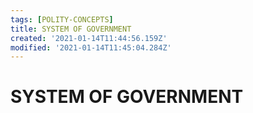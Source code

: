 ```yaml
---
tags: [POLITY-CONCEPTS]
title: SYSTEM OF GOVERNMENT
created: '2021-01-14T11:44:56.159Z'
modified: '2021-01-14T11:45:04.284Z'
---
```


# SYSTEM OF GOVERNMENT

